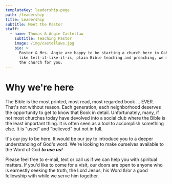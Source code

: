 ```yaml
---
templateKey: leadership-page
path: /leadership
title: Leadership
subtitle: Meet the Pastor
staff:
  - name: Thomas & Angie Castellaw
    subtitle: Teaching Pastor
    image: /img/castellaws.jpg
    bio: >
      Pastor & Mrs. Angie are happy to be starting a church here in Oahu. If you
      like tell-it-like-it-is, plain Bible teaching and preaching, we might have
      the church for you.​
---
```

# Why we're here

The Bible is the most printed, most read, most regarded book ... EVER. That's not without reason. Each generation, each neighborhood deserves the opportunity to get to know that Book in detail. Unfortunately, many, if not most churches today have devolved into a social club where the Bible is the least important thing. It is often seen as a tool to accomplish something else. It is "used" and "believed" but not in full. 

It's our joy to be here. It would be our joy to introduce you to a deeper understanding of God's word. We're looking to make ourselves available to the Word of God ***to use us!*** 

Please feel free to e-mail, text or call us if we can help you with spiritual matters. If you'd like to come for a visit, our doors are open to anyone who is earnestly seeking the truth, the Lord Jesus, his Word &/or a good fellowship with while we serve him together.